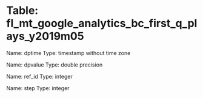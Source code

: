 Table: fl_mt_google_analytics_bc_first_q_plays_y2019m05
=======================================================

Name: dptime
Type: timestamp without time zone

Name: dpvalue
Type: double precision

Name: ref_id
Type: integer

Name: step
Type: integer


